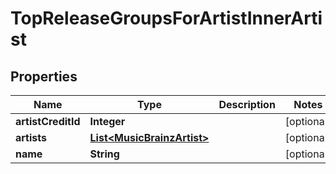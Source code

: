 

# TopReleaseGroupsForArtistInnerArtist


## Properties

| Name | Type | Description | Notes |
|------------ | ------------- | ------------- | -------------|
|**artistCreditId** | **Integer** |  |  [optional] |
|**artists** | [**List&lt;MusicBrainzArtist&gt;**](MusicBrainzArtist.md) |  |  [optional] |
|**name** | **String** |  |  [optional] |



